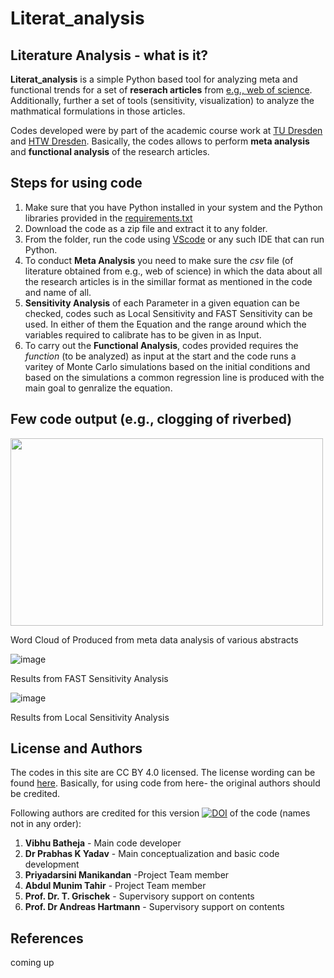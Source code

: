 # Literat_analysis

## Literature Analysis - what is it?

**Literat_analysis** is a simple Python based tool for analyzing meta and functional trends for a set of **reserach articles** from [e.g., web of science](https://mjl.clarivate.com/home). Additionally, further a set of tools (sensitivity, visualization) to analyze the mathmatical formulations in those articles.

Codes developed were by part of the academic course work at [TU Dresden](https://tu-dresden.de/bu/umwelt/hydro/igw) and [HTW Dresden](https://www.htw-dresden.de/hochschule/fakultaeten/bauingenieurwesen/studium/lehrgebiete/wasserwesen). Basically, the codes allows to perform **meta analysis** and **functional analysis** of the research articles. 



## Steps for using code 

1. Make sure that you have Python installed in your system and the Python libraries provided in the [requirements.txt](https://github.com/HTWDMAR/Literat_analysis/blob/main/requirements.txt)
2. Download the code as a zip file and extract it to any folder.
3. From the folder, run the code using [VScode](https://code.visualstudio.com/) or any such IDE that can run Python.
4. To conduct **Meta Analysis** you need to make sure the _csv_ file (of literature obtained from e.g., web of science) in which the data about all the research articles is in the simillar format as mentioned in the   code and name of all.
5. **Sensitivity Analysis** of each Parameter in a given equation can be checked, codes such as Local Sensitivity and FAST Sensitivity can be used. In either of them the Equation and the range around which the variables required to calibrate has to be given in as Input. 
6. To carry out the **Functional Analysis**, codes provided requires the _function_ (to be analyzed) as input at the start and the code runs a varitey of  Monte Carlo simulations based on the initial conditions and based on the simulations a common regression line is produced with the main goal to genralize the equation. 

## Few code output (e.g., clogging of riverbed)

<img src="https://user-images.githubusercontent.com/86523952/207420463-0e320f97-4cab-4a95-975f-7afb711637fa.png" width="500" height="300">

Word Cloud of Produced from meta data analysis of various abstracts 

![image](https://user-images.githubusercontent.com/86523952/207420668-0d3d5a76-a149-4496-9551-65ce389bf5de.png)

Results from FAST Sensitivity Analysis 

![image](https://user-images.githubusercontent.com/86523952/207420810-a3777257-5a7e-4de2-8c29-e5f64a760304.png)

Results from Local Sensitivity Analysis

## License and Authors

The codes in this site are CC BY 4.0 licensed. The license wording can be found [here](https://creativecommons.org/licenses/by/4.0/).
Basically, for using code from here- the original authors should be credited.

Following authors are credited for this version [![DOI](https://zenodo.org/badge/576731272.svg)](https://zenodo.org/badge/latestdoi/576731272)
of the code (names not in any order):

1. **Vibhu Batheja** - Main code developer
2. **Dr Prabhas K Yadav** - Main conceptualization and basic code development
3. **Priyadarsini Manikandan** -Project Team member
4.  **Abdul Munim Tahir** - Project Team member  
5. **Prof. Dr. T. Grischek** - Supervisory support on contents
6. **Prof. Dr Andreas Hartmann** - Supervisory support on contents

## References

coming up
